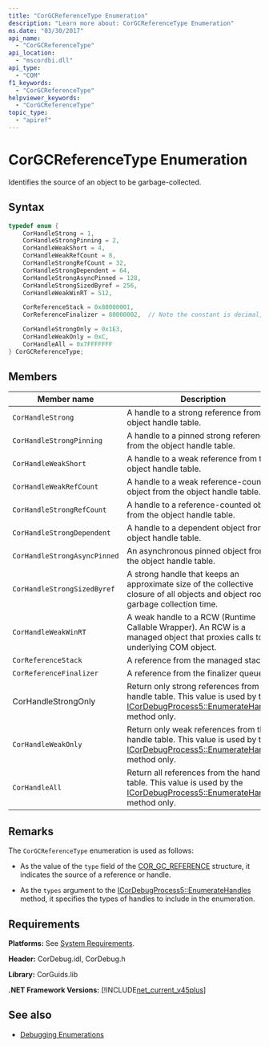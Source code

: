 ```yaml
---
title: "CorGCReferenceType Enumeration"
description: "Learn more about: CorGCReferenceType Enumeration"
ms.date: "03/30/2017"
api_name:
  - "CorGCReferenceType"
api_location:
  - "mscordbi.dll"
api_type:
  - "COM"
f1_keywords:
  - "CorGCReferenceType"
helpviewer_keywords:
  - "CorGCReferenceType"
topic_type:
  - "apiref"
---
```

# CorGCReferenceType Enumeration

Identifies the source of an object to be garbage-collected.

## Syntax

```cpp
typedef enum {
    CorHandleStrong = 1,
    CorHandleStrongPinning = 2,
    CorHandleWeakShort = 4,
    CorHandleWeakRefCount = 8,
    CorHandleStrongRefCount = 32,
    CorHandleStrongDependent = 64,
    CorHandleStrongAsyncPinned = 128,
    CorHandleStrongSizedByref = 256,
    CorHandleWeakWinRT = 512,

    CorReferenceStack = 0x80000001,
    CorReferenceFinalizer = 80000002,  // Note the constant is decimal, not hexadecimal

    CorHandleStrongOnly = 0x1E3,
    CorHandleWeakOnly = 0xC,
    CorHandleAll = 0x7FFFFFFF
} CorGCReferenceType;
```

## Members

|Member name|Description|
|-----------------|-----------------|
|`CorHandleStrong`|A handle to a strong reference from the object handle table.|
|`CorHandleStrongPinning`|A handle to a pinned strong reference from the object handle table.|
|`CorHandleWeakShort`|A handle to a weak reference from the object handle table.|
|`CorHandleWeakRefCount`|A handle to a weak reference-counted object from the object handle table.|
|`CorHandleStrongRefCount`|A handle to a reference-counted object from the object handle table.|
|`CorHandleStrongDependent`|A handle to a dependent object from the object handle table.|
|`CorHandleStrongAsyncPinned`|An asynchronous pinned object from the object handle table.|
|`CorHandleStrongSizedByref`|A strong handle that keeps an approximate size of the collective closure of all objects and object roots at garbage collection time.|
|`CorHandleWeakWinRT`|A weak handle to a RCW (Runtime Callable Wrapper). An RCW is a managed object that proxies calls to an underlying COM object.|
|`CorReferenceStack`|A reference from the managed stack.|
|`CorReferenceFinalizer`|A reference from the finalizer queue.|
|CorHandleStrongOnly|Return only strong references from the handle table. This value is used by the [ICorDebugProcess5::EnumerateHandles](icordebugprocess5-enumeratehandles-method.md) method only.|
|`CorHandleWeakOnly`|Return only weak references from the handle table. This value is used by the [ICorDebugProcess5::EnumerateHandles](icordebugprocess5-enumeratehandles-method.md) method only.|
|`CorHandleAll`|Return all references from the handle table. This value is used by the [ICorDebugProcess5::EnumerateHandles](icordebugprocess5-enumeratehandles-method.md) method only.|

## Remarks

 The `CorGCReferenceType` enumeration is used as follows:

- As the value of the `type` field of the [COR_GC_REFERENCE](cor-gc-reference-structure.md) structure, it indicates the source of a reference or handle.

- As the `types` argument to the [ICorDebugProcess5::EnumerateHandles](icordebugprocess5-enumeratehandles-method.md) method, it specifies the types of handles to include in the enumeration.

## Requirements

 **Platforms:** See [System Requirements](../../get-started/system-requirements.md).

 **Header:** CorDebug.idl, CorDebug.h

 **Library:** CorGuids.lib

 **.NET Framework Versions:** [!INCLUDE[net_current_v45plus](../../../../includes/net-current-v45plus-md.md)]

## See also

- [Debugging Enumerations](debugging-enumerations.md)
